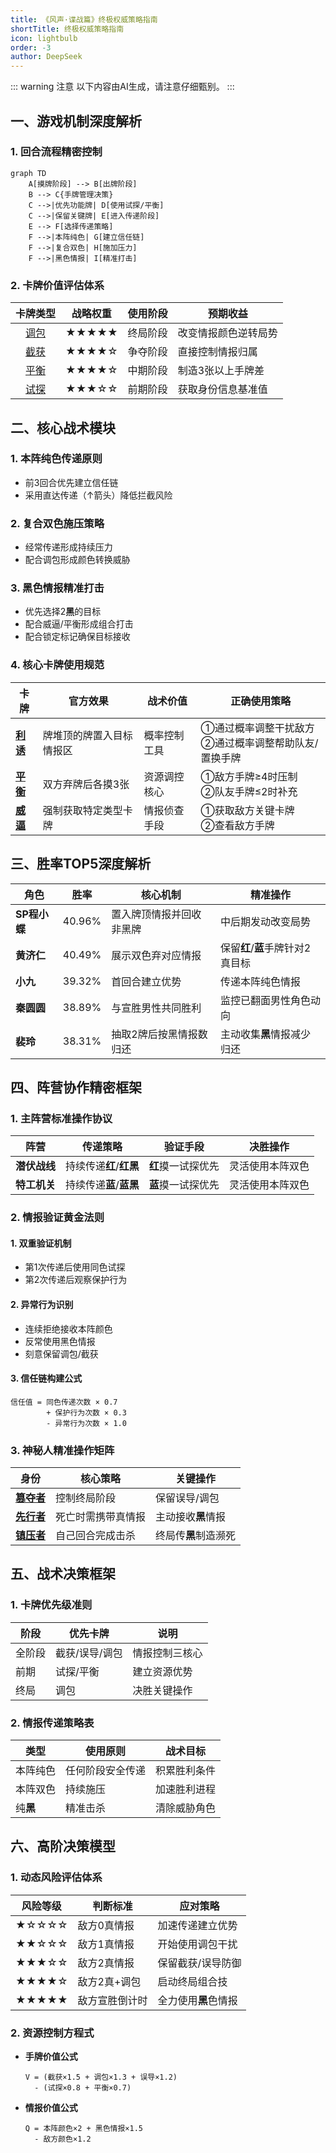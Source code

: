 ```yaml
---
title: 《风声·谍战篇》终极权威策略指南
shortTitle: 终极权威策略指南
icon: lightbulb
order: -3
author: DeepSeek
---
```


::: warning 注意
以下内容由AI生成，请注意仔细甄别。
:::

## 一、游戏机制深度解析

### 1. 回合流程精密控制
```mermaid
graph TD
    A[摸牌阶段] --> B[出牌阶段]
    B --> C{手牌管理决策}
    C -->|优先功能牌| D[使用试探/平衡]
    C -->|保留关键牌| E[进入传递阶段]
    E --> F[选择传递策略]
    F -->|本阵纯色| G[建立信任链]
    F -->|复合双色| H[施加压力]
    F -->|黑色情报| I[精准打击]
```

### 2. 卡牌价值评估体系
|         卡牌类型          | 战略权重  | 使用阶段 | 预期收益       |
|:---------------------:|-------|------|------------|
| [调包](../card/card.md) | ★★★★★ | 终局阶段 | 改变情报颜色逆转局势 |
| [截获](../card/card.md) | ★★★★☆ | 争夺阶段 | 直接控制情报归属   |
| [平衡](../card/card.md) | ★★★★☆ | 中期阶段 | 制造3张以上手牌差  |
| [试探](../card/card.md) | ★★★☆☆ | 前期阶段 | 获取身份信息基准值  |

## 二、核心战术模块

### 1. 本阵纯色传递原则

- 前3回合优先建立信任链
- 采用直达传递（↑箭头）降低拦截风险

### 2. 复合双色施压策略

- 经常传递形成持续压力
- 配合调包形成颜色转换威胁

### 3. 黑色情报精准打击

- 优先选择2**黑**的目标
- 配合威逼/平衡形成组合打击
- 配合锁定标记确保目标接收

### 4. 核心卡牌使用规范

| 卡牌                        | 官方效果         | 战术价值   | 正确使用策略                           |
|---------------------------|--------------|--------|----------------------------------|
| [**利诱**](../card/card.md) | 牌堆顶的牌置入目标情报区 | 概率控制工具 | ①通过概率调整干扰敌方<br/>②通过概率调整帮助队友/置换手牌 |
| [**平衡**](../card/card.md) | 双方弃牌后各摸3张    | 资源调控核心 | ①敌方手牌≥4时压制<br/>②队友手牌≤2时补充        |
| [**威逼**](../card/card.md) | 强制获取特定类型卡牌   | 情报侦查手段 | ①获取敌方关键卡牌<br/>②查看敌方手牌            |

## 三、胜率TOP5深度解析

| 角色        | 胜率     | 核心机制         | 精准操作                  |
|-----------|--------|--------------|-----------------------|
| **SP程小蝶** | 40.96% | 置入牌顶情报并回收非黑牌 | 中后期发动改变局势             |
| **黄济仁**   | 40.49% | 展示双色弃对应情报    | 保留**红**/**蓝**手牌针对2真目标 |
| **小九**    | 39.32% | 首回合建立优势      | 传递本阵纯色情报              |
| **秦圆圆**   | 38.89% | 与宣胜男性共同胜利    | 监控已翻面男性角色动向           |
| **裴玲**    | 38.31% | 抽取2牌后按黑情报数归还 | 主动收集**黑**情报减少归还           |

## 四、阵营协作精密框架

### 1. 主阵营标准操作协议

| 阵营       | 传递策略                       | 验证手段        | 决胜操作     |
|----------|----------------------------|-------------|----------|
| **潜伏战线** | 持续传递**红**/**红**&zwnj;**黑** | **红**摸一试探优先 | 灵活使用本阵双色 |
| **特工机关** | 持续传递**蓝**/**蓝**&zwnj;**黑** | **蓝**摸一试探优先 | 灵活使用本阵双色 |

### 2. 情报验证黄金法则

#### 1. **双重验证机制**
  - 第1次传递后使用同色试探
  - 第2次传递后观察保护行为

#### 2. **异常行为识别**
  - 连续拒绝接收本阵颜色
  - 反常使用黑色情报
  - 刻意保留调包/截获

#### 3. **信任链构建公式**

```
信任值 = 同色传递次数 × 0.7 
        + 保护行为次数 × 0.3 
        - 异常行为次数 × 1.0
```

### 3. 神秘人精准操作矩阵

| 身份                                | 核心策略      | 关键操作         |
|-----------------------------------|-----------|--------------|
| [**篡夺者**](../card/secret_task.md) | 控制终局阶段    | 保留误导/调包      |
| [**先行者**](../card/secret_task.md) | 死亡时需携带真情报 | 主动接收**黑**情报  |
| [**镇压者**](../card/secret_task.md) | 自己回合完成击杀  | 终局传**黑**制造濒死 |

## 五、战术决策框架

### 1. 卡牌优先级准则

| 阶段  | 优先卡牌     | 说明      |
|-----|----------|---------|
| 全阶段 | 截获/误导/调包 | 情报控制三核心 |
| 前期  | 试探/平衡    | 建立资源优势  |
| 终局  | 调包       | 决胜关键操作  |

### 2. 情报传递策略表

| 类型     | 使用原则     | 战术目标   |
|--------|----------|--------|
| 本阵纯色   | 任何阶段安全传递 | 积累胜利条件 |
| 本阵双色   | 持续施压     | 加速胜利进程 |
| 纯**黑** | 精准击杀     | 清除威胁角色 |

## 六、高阶决策模型

### 1. 动态风险评估体系
| 风险等级  | 判断标准    | 应对策略         |
|-------|---------|--------------|
| ★☆☆☆☆ | 敌方0真情报  | 加速传递建立优势     |
| ★★☆☆☆ | 敌方1真情报  | 开始使用调包干扰     |
| ★★★☆☆ | 敌方2真情报  | 保留截获/误导防御    |
| ★★★★☆ | 敌方2真+调包 | 启动终局组合技      |
| ★★★★★ | 敌方宣胜倒计时 | 全力使用**黑**色情报 |

### 2. 资源控制方程式

- **手牌价值公式**
  ```
  V = (截获×1.5 + 调包×1.3 + 误导×1.2) 
    - (试探×0.8 + 平衡×0.7)
  ```
- **情报价值公式**
  ```
  Q = 本阵颜色×2 + 黑色情报×1.5 
    - 敌方颜色×1.2
  ```
